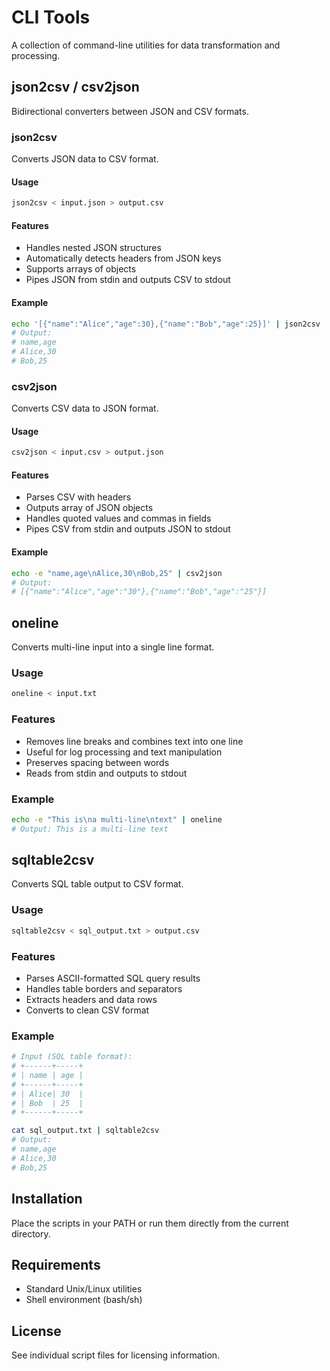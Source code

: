 # CLI Tools

A collection of command-line utilities for data transformation and processing.

## json2csv / csv2json

Bidirectional converters between JSON and CSV formats.

### json2csv

Converts JSON data to CSV format.

#### Usage
```bash
json2csv < input.json > output.csv
```

#### Features
- Handles nested JSON structures
- Automatically detects headers from JSON keys
- Supports arrays of objects
- Pipes JSON from stdin and outputs CSV to stdout

#### Example
```bash
echo '[{"name":"Alice","age":30},{"name":"Bob","age":25}]' | json2csv
# Output:
# name,age
# Alice,30
# Bob,25
```

### csv2json

Converts CSV data to JSON format.

#### Usage
```bash
csv2json < input.csv > output.json
```

#### Features
- Parses CSV with headers
- Outputs array of JSON objects
- Handles quoted values and commas in fields
- Pipes CSV from stdin and outputs JSON to stdout

#### Example
```bash
echo -e "name,age\nAlice,30\nBob,25" | csv2json
# Output:
# [{"name":"Alice","age":"30"},{"name":"Bob","age":"25"}]
```

## oneline

Converts multi-line input into a single line format.

### Usage
```bash
oneline < input.txt
```

### Features
- Removes line breaks and combines text into one line
- Useful for log processing and text manipulation
- Preserves spacing between words
- Reads from stdin and outputs to stdout

### Example
```bash
echo -e "This is\na multi-line\ntext" | oneline
# Output: This is a multi-line text
```

## sqltable2csv

Converts SQL table output to CSV format.

### Usage
```bash
sqltable2csv < sql_output.txt > output.csv
```

### Features
- Parses ASCII-formatted SQL query results
- Handles table borders and separators
- Extracts headers and data rows
- Converts to clean CSV format

### Example
```bash
# Input (SQL table format):
# +------+-----+
# | name | age |
# +------+-----+
# | Alice| 30  |
# | Bob  | 25  |
# +------+-----+

cat sql_output.txt | sqltable2csv
# Output:
# name,age
# Alice,30
# Bob,25
```

## Installation

Place the scripts in your PATH or run them directly from the current directory.

## Requirements

- Standard Unix/Linux utilities
- Shell environment (bash/sh)

## License

See individual script files for licensing information.